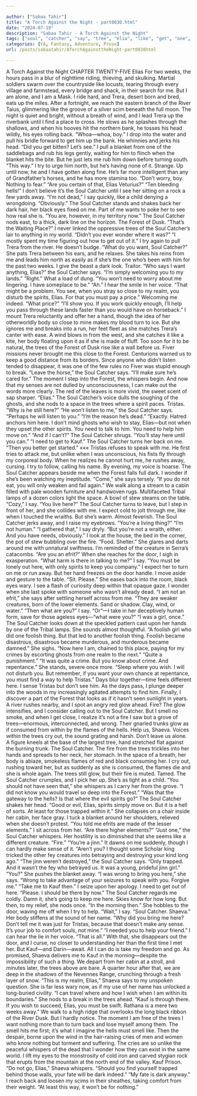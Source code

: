 ```yaml
---

author: ["Sabaa Tahir"]
title: "A Torch Against the Night - part0030.html"
date: "2024-07-19"
description: "Sabaa Tahir - A Torch Against the Night"
tags: ["soul", "catcher", "say", "tree", "elia", "like", "get", "one", "trera", "back", "dark", "forest", "need", "spirit", "help", "try", "hell", "see", "away", "want", "take", "voice", "must", "hand", "body"]
categories: [YA, Fantasy, Adventure, Prose]
url: /posts/sabaatahir/ATorchAgainsttheNight-part0030html

---
```



A Torch Against the Night
CHAPTER TWENTY-FIVE
Elias
For two weeks, the hours pass in a blur of nighttime riding, thieving, and skulking. Martial soldiers swarm over the countryside like locusts, tearing through every village and farmstead, every bridge and shack, in their search for me.
But I am alone, and I am a Mask. I ride hard, and Trera, desert born and bred, eats up the miles.
After a fortnight, we reach the eastern branch of the River Taius, glimmering like the groove of a silver scim beneath the full moon. The night is quiet and bright, without a breath of wind, and I lead Trera up the riverbank until I find a place to cross.
He slows as he splashes through the shallows, and when his hooves hit the northern bank, he tosses his head wildly, his eyes rolling back.
“Whoa—whoa, boy.” I drop into the water and pull his bridle forward to get him up the bank. He whinnies and jerks his head. “Did you get bitten? Let’s see.”
I pull a blanket from one of the saddlebags and rub his legs gently, waiting for him to flinch when the blanket hits the bite. But he just lets me rub him down before turning south.
“This way.” I try to urge him north, but he’s having none of it. Strange. Up until now, he and I have gotten along fine. He’s far more intelligent than any of Grandfather’s horses, and he has more stamina too. “Don’t worry, boy. Nothing to fear.”
“Are you certain of that, Elias Veturius?”
“Ten bleeding hells!” I don’t believe it’s the Soul Catcher until I see her sitting on a rock a few yards away.
“I’m not dead,” I say quickly, like a child denying a wrongdoing.
“Obviously.” The Soul Catcher stands and shakes back her dark hair, her black eyes fixed on me. Part of me wants to poke her to see how real she is. “You are, however, in my territory now.” The Soul Catcher nods east, to a thick, dark line on the horizon. The Forest of Dusk.
“That’s the Waiting Place?” I never linked the oppressive trees of the Soul Catcher’s lair to anything in my world.
“Didn’t you ever wonder where it was?”
“I mostly spent my time figuring out how to get out of it.” I try again to pull Trera from the river. He doesn’t budge. “What do you want, Soul Catcher?”
She pats Trera between his ears, and he relaxes. She takes his reins from me and leads him north as easily as if she’s the one who’s been with him for the past two weeks. I give the beast a dark look. Traitor.
“Who says I want anything, Elias?” the Soul Catcher says. “I’m simply welcoming you to my lands.”
“Right.” What a load of dung. “You won’t need to worry about me lingering. I have someplace to be.”
“Ah.” I hear the smile in her voice. “That might be a problem. You see, when you stray so close to my realm, you disturb the spirits, Elias. For that you must pay a price.”
Welcoming me indeed. “What price?”
“I’ll show you. If you work quickly enough, I’ll help you pass through these lands faster than you would have on horseback.”
I mount Trera reluctantly and offer her a hand, though the idea of her otherworldly body so close to mine makes my blood turn to ice. But she ignores me and breaks into a run, her feet fleet as she matches Trera’s canter with ease. A wind blows in from the west, and she catches it like a kite, her body floating upon it as if she is made of fluff. Too soon for it to be natural, the trees of the Forest of Dusk rise like a wall before us.
Fiver missions never brought me this close to the Forest. Centurions warned us to keep a good distance from its borders. Since anyone who didn’t listen tended to disappear, it was one of the few rules no Fiver was stupid enough to break.
“Leave the horse,” the Soul Catcher says. “I’ll make sure he’s cared for.”
The moment I step into the Forest, the whispers begin. And now that my senses are not dulled by unconsciousness, I can make out the words more clearly. The red of the leaves is more vivid, the sweet scent of sap sharper.
“Elias.” The Soul Catcher’s voice dulls the soughing of the ghosts, and she nods to a space in the trees where a spirit paces. Tristas.
“Why is he still here?”
“He won’t listen to me,” the Soul Catcher says. “Perhaps he will listen to you.”
“I’m the reason he’s dead.”
“Exactly. Hatred anchors him here. I don’t mind ghosts who wish to stay, Elias—but not when they upset the other spirits. You need to talk to him. You need to help him move on.”
“And if I can’t?”
The Soul Catcher shrugs. “You’ll stay here until you can.”
“I need to get to Kauf.”
The Soul Catcher turns her back on me. “Then you better get started.”
«««
Tristas refuses to speak with me. He first tries to attack me, but unlike when I was unconscious, his fists fly through my corporeal body. When he realizes he cannot hurt me, he rushes away, cursing. I try to follow, calling his name. By evening, my voice is hoarse.
The Soul Catcher appears beside me when the Forest falls full dark. I wonder if she’s been watching my ineptitude. “Come,” she says tersely. “If you do not eat, you will only weaken and fail again.”
We walk along a stream to a cabin filled with pale wooden furniture and handwoven rugs. Multifaceted Tribal lamps of a dozen colors light the space. A bowl of stew steams on the table. “Cozy,” I say. “You live here?”
The Soul Catcher turns to leave, but I step in front of her, and she collides with me. I expect cold to jolt through me, like when I touched the wraiths. But she’s warm. Almost feverish.
The Soul Catcher jerks away, and I raise my eyebrows. “You’re a living thing?”
“I’m not human.”
“I gathered that,” I say dryly. “But you’re not a wraith, either. And you have needs, obviously.” I look at the house, the bed in the corner, the pot of stew bubbling over the fire. “Food. Shelter.”
She glares and darts around me with unnatural swiftness. I’m reminded of the creature in Serra’s catacombs. “Are you an efrit?”
When she reaches for the door, I sigh in exasperation. “What harm is there in talking to me?” I say. “You must be lonely out here, with only spirits to keep you company.”
I expect her to turn on me or run away. But her hand freezes on the door handle. I move aside and gesture to the table.
“Sit. Please.”
She eases back into the room, black eyes wary. I see a flash of curiosity deep within that opaque gaze. I wonder when she last spoke with someone who wasn’t already dead.
“I am not an efrit,” she says after settling herself across from me. “They are weaker creatures, born of the lower elements. Sand or shadow. Clay, wind, or water.”
“Then what are you?” I say. “Or”—I take in her deceptively human form, save for those ageless eyes—“what were you?”
“I was a girl, once.” The Soul Catcher looks down at the speckled pattern cast upon her hands by one of the Tribal lamps. She sounds almost thoughtful. “A foolish girl who did one foolish thing. But that led to another foolish thing. Foolish became disastrous, disastrous became murderous, and murderous became damned.” She sighs. “Now here I am, chained to this place, paying for my crimes by escorting ghosts from one realm to the next.”
“Quite a punishment.”
“It was quite a crime. But you know about crime. And repentance.” She stands, severe once more. “Sleep where you wish. I will not disturb you. But remember, if you want your own chance at repentance, you must find a way to help Tristas.”
Days blur together—time feels different here. I sense Tristas but don’t see him. As the days pass, I plunge deeper into the woods in my increasingly agitated attempts to find him. Finally, I discover a part of the Forest that looks as if it hasn’t seen sunlight in years. A river rushes nearby, and I spot an angry red glow ahead. Fire?
The glow intensifies, and I consider calling out to the Soul Catcher. But I smell no smoke, and when I get close, I realize it’s not a fire I saw but a grove of trees—enormous, interconnected, and wrong. Their gnarled trunks glow as if consumed from within by the flames of the hells.
Help us, Shaeva. Voices within the trees cry out, the sound grating and harsh. Don’t leave us alone.
A figure kneels at the base of the largest tree, hand stretched flat against the burning trunk. The Soul Catcher.
The fire from the trees trickles into her hands and spreads to her neck, her stomach. In the space of a breath, her body is ablaze, smokeless flames of red and black consuming her. I cry out, rushing toward her, but as suddenly as she is consumed, the flames die and she is whole again. The trees still glow, but their fire is muted. Tamed.
The Soul Catcher crumples, and I pick her up. She’s as light as a child.
“You should not have seen that,” she whispers as I carry her from the grove. “I did not know you would travel so deep into the Forest.”
“Was that the gateway to the hells? Is that where the evil spirits go?”
The Soul Catcher shakes her head. “Good or evil, Elias, spirits simply move on. But it is a hell of sorts. At least for those trapped within it.”
She collapses on a chair inside her cabin, her face gray. I tuck a blanket around her shoulders, relieved when she doesn’t protest.
“You told me efrits are made of the lesser elements.” I sit across from her. “Are there higher elements?”
“Just one,” the Soul Catcher whispers. Her hostility is so diminished that she seems like a different creature. “Fire.”
“You’re a jinn.” It dawns on me suddenly, though I can hardly make sense of it. “Aren’t you? I thought some Scholar king tricked the other fey creatures into betraying and destroying your kind long ago.”
“The jinn weren’t destroyed,” the Soul Catcher says. “Only trapped. And it wasn’t the fey who betrayed us. It was a young, prideful jinn girl.”
“You?”
She pushes the blanket away. “I was wrong to bring you here,” she says. “Wrong to take advantage of your seizures to speak with you. Forgive me.”
“Take me to Kauf then.” I seize upon her apology. I need to get out of here. “Please. I should be there by now.”
The Soul Catcher regards me coldly. Damn it, she’s going to keep me here. Skies know for how long. But then, to my relief, she nods once. “In the morning then.” She hobbles to the door, waving me off when I try to help.
“Wait,” I say. “Soul Catcher. Shaeva.”
Her body stiffens at the sound of her name.
“Why did you bring me here? Don’t tell me it was just for Tristas, because that doesn’t make any sense. It’s your job to comfort souls, not mine.”
“I needed you to help your friend.” I can hear the lie in her voice. “That is all.”
With that, she disappears out the door, and I curse, no closer to understanding her than the first time I met her. But Kauf—and Darin—await. All I can do is take my freedom and go.
As promised, Shaeva delivers me to Kauf in the morning—despite the impossibility of such a thing. We depart from her cabin at a stroll, and minutes later, the trees above are bare. A quarter hour after that, we are deep in the shadows of the Nevennes Range, crunching through a fresh layer of snow.
“This is my realm, Elias,” Shaeva says to my unspoken question. She is far less wary now, as if my use of her name has unlocked a long-buried civility. “I can travel where and how I wish when I am within its boundaries.” She nods to a break in the trees ahead. “Kauf is through there. If you wish to succeed, Elias, you must be swift. Rathana is a mere two weeks away.”
We walk to a high ridge that overlooks the long black ribbon of the River Dusk. But I hardly notice. The moment I am free of the trees I want nothing more than to turn back and lose myself among them.
The smell hits me first; it’s what I imagine the hells must smell like. Then the despair, borne upon the wind in the hair-raising cries of men and women who know nothing but torment and suffering. The cries are so unlike the peaceful whispers of the dead that I wonder how they can exist in the same world.
I lift my eyes to the monstrosity of cold iron and carved stygian rock that erupts from the mountain at the north end of the valley. Kauf Prison.
“Do not go, Elias,” Shaeva whispers. “Should you find yourself trapped behind those walls, your fate will be dark indeed.”
“My fate is dark anyway.” I reach back and loosen my scims in their sheathes, taking comfort from their weight. “At least this way, it won’t be for nothing.”
